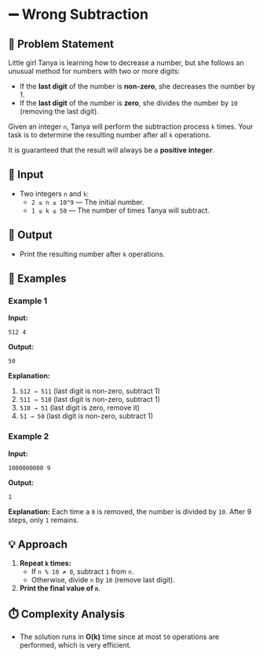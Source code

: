 # ➖ Wrong Subtraction

## 📌 Problem Statement
Little girl Tanya is learning how to decrease a number, but she follows an unusual method for numbers with two or more digits:

- If the **last digit** of the number is **non-zero**, she decreases the number by 1.
- If the **last digit** of the number is **zero**, she divides the number by `10` (removing the last digit).

Given an integer `n`, Tanya will perform the subtraction process `k` times. Your task is to determine the resulting number after all `k` operations.

It is guaranteed that the result will always be a **positive integer**.

## 🔢 Input
- Two integers `n` and `k`:
  - `2 ≤ n ≤ 10^9` — The initial number.
  - `1 ≤ k ≤ 50` — The number of times Tanya will subtract.

## 🎯 Output
- Print the resulting number after `k` operations.

## 📖 Examples
### Example 1
**Input:**
```
512 4
```
**Output:**
```
50
```
**Explanation:**
1. `512 → 511` (last digit is non-zero, subtract 1)
2. `511 → 510` (last digit is non-zero, subtract 1)
3. `510 → 51` (last digit is zero, remove it)
4. `51 → 50` (last digit is non-zero, subtract 1)

### Example 2
**Input:**
```
1000000000 9
```
**Output:**
```
1
```
**Explanation:**
Each time a `0` is removed, the number is divided by `10`. After 9 steps, only `1` remains.

## 💡 Approach
1. **Repeat `k` times:**
   - If `n % 10 ≠ 0`, subtract `1` from `n`.
   - Otherwise, divide `n` by `10` (remove last digit).
2. **Print the final value of `n`**.

## ⏱️ Complexity Analysis
- The solution runs in **O(k)** time since at most `50` operations are performed, which is very efficient.

